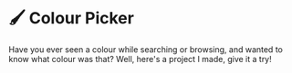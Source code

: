# 🖌️ Colour Picker

Have you ever seen a colour while searching or browsing, and wanted to know what colour was that? 
Well, here's a project I made, give it a try!
